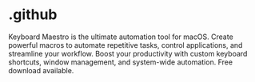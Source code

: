 # .github
Keyboard Maestro is the ultimate automation tool for macOS. Create powerful macros to automate repetitive tasks, control applications, and streamline your workflow. Boost your productivity with custom keyboard shortcuts, window management, and system-wide automation. Free download available.
